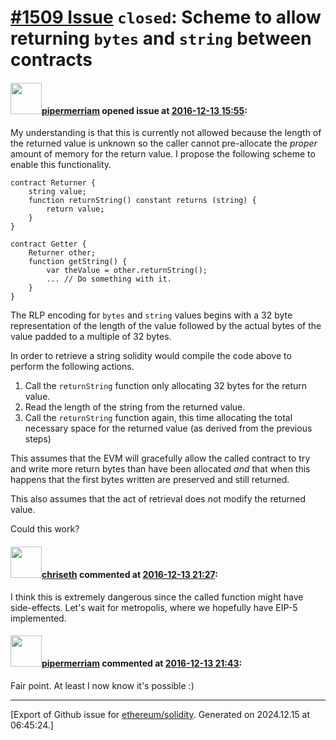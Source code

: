 # [\#1509 Issue](https://github.com/ethereum/solidity/issues/1509) `closed`: Scheme to allow returning `bytes` and `string` between contracts

#### <img src="https://avatars.githubusercontent.com/u/824194?v=4" width="50">[pipermerriam](https://github.com/pipermerriam) opened issue at [2016-12-13 15:55](https://github.com/ethereum/solidity/issues/1509):

My understanding is that this is currently not allowed because the length of the returned value is unknown so the caller cannot pre-allocate the *proper* amount of memory for the return value.  I propose the following scheme to enable this functionality.

```
contract Returner {
    string value;
    function returnString() constant returns (string) {
        return value;
    }
}

contract Getter {
    Returner other;
    function getString() {
        var theValue = other.returnString();
        ... // Do something with it.
    }
}
```

The RLP encoding for `bytes` and `string` values begins with a 32 byte representation of the length of the value followed by the actual bytes of the value padded to a multiple of 32 bytes.

In order to retrieve a string solidity would compile the code above to perform the following actions.

1. Call the `returnString` function only allocating 32 bytes for the return value.
2. Read the length of the string from the returned value.
3. Call the `returnString` function again, this time allocating the total necessary space for the returned value (as derived from the previous steps)

This assumes that the EVM will gracefully allow the called contract to try and write more return bytes than have been allocated *and* that when this happens that the first bytes written are preserved and still returned.

This also assumes that the act of retrieval does not modify the returned value.

Could this work?

#### <img src="https://avatars.githubusercontent.com/u/9073706?v=4" width="50">[chriseth](https://github.com/chriseth) commented at [2016-12-13 21:27](https://github.com/ethereum/solidity/issues/1509#issuecomment-266867026):

I think this is extremely dangerous since the called function might have side-effects. Let's wait for metropolis, where we hopefully have EIP-5 implemented.

#### <img src="https://avatars.githubusercontent.com/u/824194?v=4" width="50">[pipermerriam](https://github.com/pipermerriam) commented at [2016-12-13 21:43](https://github.com/ethereum/solidity/issues/1509#issuecomment-266871097):

Fair point.  At least I now know it's possible :)


-------------------------------------------------------------------------------



[Export of Github issue for [ethereum/solidity](https://github.com/ethereum/solidity). Generated on 2024.12.15 at 06:45:24.]
